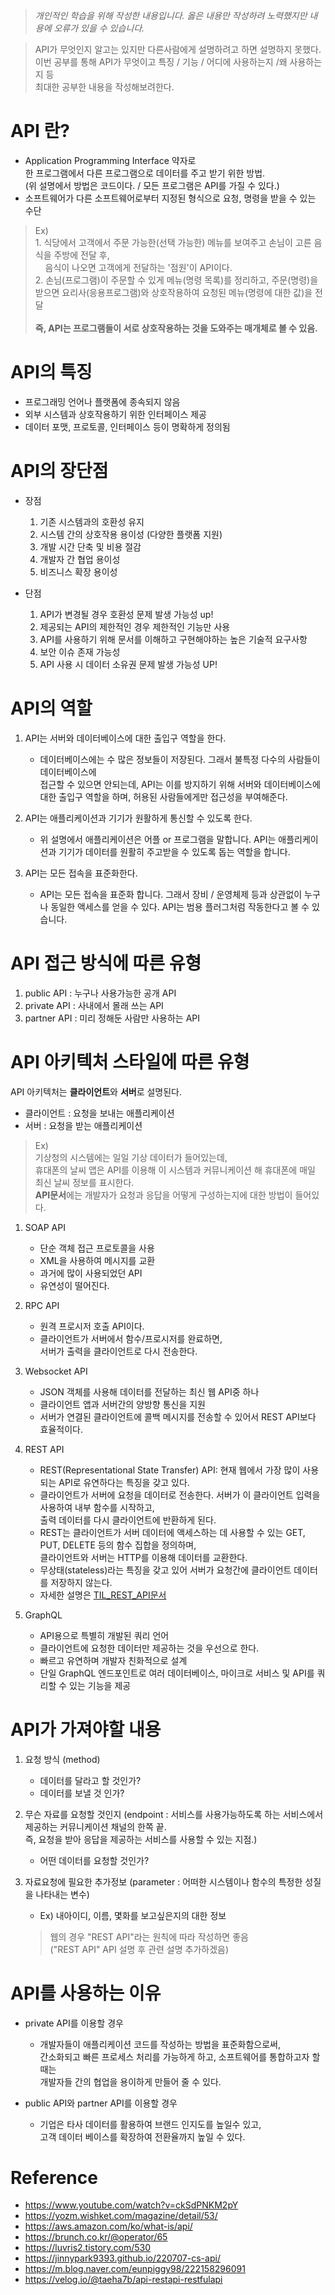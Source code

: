 > *개인적인 학습을 위해 작성한 내용입니다. 옳은 내용만 작성하려 노력했지만 내용에 오류가 있을 수 있습니다.*

> API가 무엇인지 알고는 있지만 다른사람에게 설명하려고 하면 설명하지 못했다. <br>
  이번 공부를 통해 API가 무엇이고 특징 / 기능 / 어디에 사용하는지 /왜 사용하는지 등 <br>
  최대한 공부한 내용을 작성해보려한다.

# API 란?
- Application Programming Interface 약자로<br>
한 프로그램에서 다른 프로그램으로 데이터를 주고 받기 위한 방법.<br>
(위 설명에서 방법은 코드이다. / 모든 프로그램은 API를 가질 수 있다.)<br>
- 소프트웨어가 다른 소프트웨어로부터 지정된 형식으로 요청, 명령을 받을 수 있는 수단

> Ex) <br> 1. 식당에서 고객에서 주문 가능한(선택 가능한) 메뉴를 보여주고 손님이 고른 음식을 주방에 전달 후,<br>&nbsp;&nbsp;&nbsp;&nbsp;음식이 나오면 고객에게 전달하는 '점원'이 API이다. <br>2. 손님(프로그램)이 주문할 수 있게 메뉴(명령 목록)를 정리하고,
주문(명령)을 받으면 요리사(응용프로그램)와 상호작용하여 요청된 메뉴(명령에 대한 값)을 전달<br><br>**즉, API는 프로그램들이 서로 상호작용하는 것을 도와주는 매개체로 볼 수 있음.** 


 # API의 특징
  - 프로그래밍 언어나 플랫폼에 종속되지 않음
  - 외부 시스템과 상호작용하기 위한 인터페이스 제공
  - 데이터 포맷, 프로토콜, 인터페이스 등이 명확하게 정의됨

  # API의 장단점
  - 장점
      1. 기존 시스템과의 호환성 유지
      2. 시스템 간의 상호작용 용이성 (다양한 플랫폼 지원)
      3. 개발 시간 단축 및 비용 절감
      4. 개발자 간 협업 용이성
      5. 비즈니스 확장 용이성

  - 단점
      1. API가 변경될 경우 호환성 문제 발생 가능성 up!
      2. 제공되는 API의 제한적인 경우 제한적인 기능만 사용
      3. API를 사용하기 위해 문서를 이해하고 구현해야하는 높은 기술적 요구사항
      4. 보안 이슈 존재 가능성
      5. API 사용 시 데이터 소유권 문제 발생 가능성 UP!

# API의 역할
1. API는 서버와 데이터베이스에 대한 출입구 역할을 한다.
    - 데이터베이스에는 수 많은 정보들이 저장된다. 그래서 불특정 다수의 사람들이 데이터베이스에    
      접근할 수 있으면 안되는데, API는 이를 방지하기 위해 서버와 데이터베이스에 대한 출입구 역할을 하며, 허용된 사람들에게만 접근성을 부여해준다.

2. API는 애플리케이션과 기기가 원활하게 통신할 수 있도록 한다.
    - 위 설명에서 애플리케이션은 어플 or 프로그램을 말합니다.
      API는 애플리케이션과 기기가 데이터를 원활히 주고받을 수 있도록 돕는 역할을 합니다.

3. API는 모든 접속을 표준화한다.
    - API는 모든 접속을 표준화 합니다.
      그래서 장비 / 운영체제 등과 상관없이 누구나 동일한 액세스를 얻을 수 있다.
      API는 범용 플러그처럼 작동한다고 볼 수 있습니다.

# API 접근 방식에 따른 유형
1. public API : 누구나 사용가능한 공개 API
2. private API : 사내에서 몰래 쓰는 API
3. partner API : 미리 정해둔 사람만 사용하는 API

# API 아키텍처 스타일에 따른 유형
API 아키텍처는 **클라이언트**와 **서버**로 설명된다.<br>
  - 클라이언트 : 요청을 보내는 애플리케이션
  - 서버 : 요청을 받는 애플리케이션

  > Ex) <br>
  기상청의 시스템에는 일일 기상 데이터가 들어있는데, <br>
  휴대폰의 날씨 앱은 API를 이용해 이 시스템과 커뮤니케이션 해 휴대폰에 매일 최신 날씨 정보를 표시한다.
  <br><b>API문서</b>에는 개발자가 요청과 응답을 어떻게 구성하는지에 대한 방법이 들어있다.

1. SOAP API
    - 단순 객체 접근 프로토콜을 사용
    - XML을 사용하여 메시지를 교환
    - 과거에 많이 사용되었던 API
    - 유연성이 떨어진다.

2. RPC API
    - 원격 프로시저 호출 API이다.
    - 클라이언트가 서버에서 함수/프로시저를 완료하면,<br>
      서버가 출력을 클라이언트로 다시 전송한다.

3. Websocket API
    - JSON 객체를 사용해 데이터를 전달하는 최신 웹 API중 하나
    - 클라이언트 앱과 서버간의 양방향 통신을 지원
    - 서버가 연결된 클라이언트에 콜백 메시지를 전송할 수 있어서 REST API보다 효율적이다.

4. REST API
    - REST(Representational State Transfer) API: 현재 웹에서 가장 많이 사용되는 API로 유연하다는 특징을 갖고 있다.
    - 클라이언트가 서버에 요청을 데이터로 전송한다. 서버가 이 클라이언트 입력을 사용하여 내부 함수를 시작하고, <br>
      출력 데이터를 다시 클라이언트에 반환하게 된다.
    - REST는 클라이언트가 서버 데이터에 액세스하는 데 사용할 수 있는 GET, PUT, DELETE 등의 함수 집합을 정의하며, <br>
      클라이언트와 서버는 HTTP를 이용해 데이터를 교환한다.
    - 무상태(stateless)라는 특징을 갖고 있어 서버가 요청간에 클라이언트 데이터를 저장하지 않는다.
    - 자세한 설명은 [TIL_REST_API문서](https://github.com/Minchae128/TIL/blob/main/ETC/REST_API.md)

5. GraphQL
    - API용으로 특별히 개발된 쿼리 언어
    - 클라이언트에 요청한 데이터만 제공하는 것을 우선으로 한다.
    - 빠르고 유연하며 개발자 친화적으로 설계
    - 단일 GraphQL 엔드포인트로 여러 데이터베이스, 마이크로 서비스 및 API를 쿼리할 수 있는 기능을 제공

# API가 가져야할 내용
1. 요청 방식 (method)
    - 데이터를 달라고 할 것인가?
    - 데이터를 보낼 것 인가?

2. 무슨 자료를 요청할 것인지 (endpoint : 서비스를 사용가능하도록 하는 서비스에서 제공하는 커뮤니케이션 채널의 한쪽 끝. 
  <br>즉, 요청을 받아 응답을 제공하는 서비스를 사용할 수 있는 지점.)
    - 어떤 데이터를 요청할 것인가? 

3. 자료요청에 필요한 추가정보 (parameter : 어떠한 시스템이나 함수의 특정한 성질을 나타내는 변수)
    - Ex) 내아이디, 이름, 몇화를 보고싶은지의 대한 정보

    > 웹의 경우 "REST API"라는 원칙에 따라 작성하면 좋음<br>
      ("REST API" API 설명 후 관련 설명 추가하겠음)

# API를 사용하는 이유
* private API를 이용할 경우
    - 개발자들이 애플리케이션 코드를 작성하는 방법을 표준화함으로써, <br> 
      간소화되고 빠른 프로세스 처리를 가능하게 하고, 소프트웨어를 통합하고자 할 때는 <br>
      개발자들 간의 협업을 용이하게 만들어 줄 수 있다.

* public API와 partner API를 이용할 경우
    - 기업은 타사 데이터를 활용하여 브랜드 인지도를 높일수 있고, <br>
      고객 데이터 베이스를 확장하여 전환율까지 높일 수 있다.

# Reference
* https://www.youtube.com/watch?v=ckSdPNKM2pY
* https://yozm.wishket.com/magazine/detail/53/
* https://aws.amazon.com/ko/what-is/api/
* https://brunch.co.kr/@operator/65
* https://luvris2.tistory.com/530
* https://jinnypark9393.github.io/220707-cs-api/
* https://m.blog.naver.com/eunpiggy98/222158296091
* https://velog.io/@taeha7b/api-restapi-restfulapi
